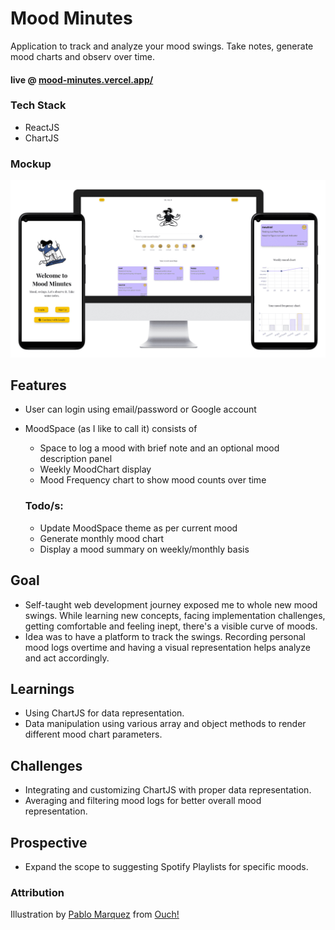 # Mood Minutes
Application to track and analyze your mood swings. Take notes, generate mood charts and observ over time.

#### live @ [mood-minutes.vercel.app/](https://mood-minutes.vercel.app/)

### Tech Stack
- ReactJS
- ChartJS

### Mockup
![application mockup](src/assets/mockup/mood_minutes_mockup.png)

## Features
- User can login using email/password or Google account
- MoodSpace (as I like to call it) consists of 
  - Space to log a mood with brief note and an optional mood description panel
  - Weekly MoodChart display
  - Mood Frequency chart to show mood counts over time

  ### Todo/s:
  - Update MoodSpace theme as per current mood
  - Generate monthly mood chart
  - Display a mood summary on weekly/monthly basis

## Goal
- Self-taught web development journey exposed me to whole new mood swings. While learning new concepts, facing implementation challenges, getting comfortable and feeling inept, there's a visible curve of moods.
- Idea was to have a platform to track the swings. Recording personal mood logs overtime and having a visual representation helps analyze and act accordingly. 

## Learnings
- Using ChartJS for data representation.
- Data manipulation using various array and object methods to render different mood chart parameters.

## Challenges
- Integrating and customizing ChartJS with proper data representation.
- Averaging and filtering mood logs for better overall mood representation.

## Prospective
- Expand the scope to suggesting Spotify Playlists for specific moods.


### Attribution
Illustration by [Pablo Marquez](https://icons8.com/illustrations/author/5c3ecc70569980001df768e4) from [Ouch!](https://icons8.com/illustrations)
